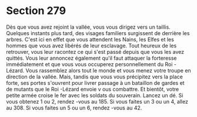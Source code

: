 # Section 279

Dès que vous avez rejoint la vallée, vous vous dirigez vers un
taillis. Quelques instants plus tard, des visages familiers surgissent
de derrière les arbres. C'est ici en effet que vous attendent les
Nains, les Elfes et les hommes que vous avez libérés de leur
esclavage. Tout heureux de les retrouver, vous leur racontez ce qui
s'est passé depuis que vous les avez quittés. Vous leur annoncez
également qu'il faut attaquer la forteresse immédiatement et que
vous vous occuperez personnellement du Roi -Lézard.  Vous
rassemblez alors tout le monde et vous menez votre troupe en
direction de la vallée. Mais, tandis que vous vous précipitez vers la
place forte, ses portes s'ouvrent pour livrer passage à un bataillon
de gardes et de mutants que le Roi -Lézard  envoie v ous combattre.
Et bientôt, votre petite armée croise le fer avec les soldats du
souverain. Lancez un dé. Si vous obtenez  1 ou 2, rendez -vous au
185. Si vous faites un 3 ou un 4, allez au  308. Si vous faites un 5
ou un 6, rendez -vous au  42.